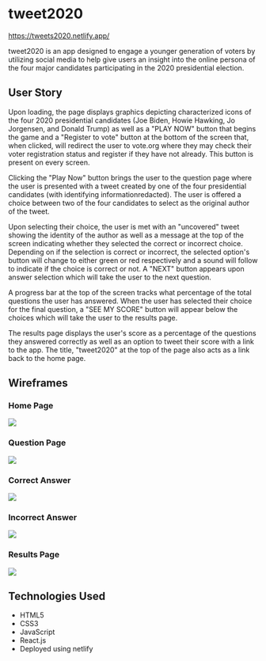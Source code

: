 # tweet2020
https://tweets2020.netlify.app/

tweet2020 is an app designed to engage a younger generation of voters by utilizing social media to help give users an insight into the online persona of the four major candidates participating in the 2020 presidential election.

## User Story

Upon loading, the page displays graphics depicting characterized icons of the four 2020 presidential candidates (Joe Biden, Howie Hawking, Jo Jorgensen, and Donald Trump) as well as a "PLAY NOW" button that begins the game and a "Register to vote" button at the bottom of the screen that, when clicked, will redirect the user to vote.org where they may check their voter registration status and register if they have not already. This button is present on every screen.

Clicking the "Play Now" button brings the user to the question page where the user is presented with a tweet created by one of the four presidential candidates (with identifying informationredacted). The user is offered a choice between two of the four candidates to select as the original author of the tweet. 

Upon selecting their choice, the user is met with an "uncovered" tweet showing the identity of the author as well as a message at the top of the screen indicating whether they selected the correct or incorrect choice. Depending on if the selection is correct or incorrect, the selected option's button will change to either green or red respectively and a sound will follow to indicate if the choice is correct or not. A "NEXT" button appears upon answer selection which will take the user to the next question.

A progress bar at the top of the screen tracks what percentage of the total questions the user has answered. When the user has selected their choice for the final question, a "SEE MY SCORE" button will appear below the choices which will take the user to the results page.

The results page displays the user's score as a percentage of the questions they answered correctly as well as an option to tweet their score with a link to the app. The title, "tweet2020" at the top of the page also acts as a link back to the home page.

## Wireframes

### Home Page
<img src="/wf-home.png">

### Question Page
<img src="/wf-page.png">

### Correct Answer
<img src="/wf-correct.png">

### Incorrect Answer
<img src="/wf-wrong.png">

### Results Page
<img src="/wf-results.png">


## Technologies Used
- HTML5
- CSS3
- JavaScript
- React.js
- Deployed using netlify